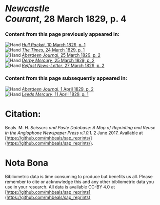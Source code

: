 # *Newcastle Courant*, 28 March 1829, p. 4  
  
### Content from this page previously appeared in:  
![Hand](http://scissorsandpaste.net/wp-content/uploads/2017/06/smallhandpointer.png) [*Hull Packet*, 10 March 1829, p. 1](https://mhbeals.github.io/sap_html/Hull-Packet/Hull-Packet-10-March-1829-p-1)  
![Hand](http://scissorsandpaste.net/wp-content/uploads/2017/06/smallhandpointer.png) [*The Times*, 24 March 1829, p. 1](https://mhbeals.github.io/sap_html/The-Times/The-Times-24-March-1829-p-1)  
![Hand](http://scissorsandpaste.net/wp-content/uploads/2017/06/smallhandpointer.png) [*Aberdeen Journal*, 25 March 1829, p. 2](https://mhbeals.github.io/sap_html/Aberdeen-Journal/Aberdeen-Journal-25-March-1829-p-2)  
![Hand](http://scissorsandpaste.net/wp-content/uploads/2017/06/smallhandpointer.png) [*Derby Mercury*, 25 March 1829, p. 2](https://mhbeals.github.io/sap_html/Derby-Mercury/Derby-Mercury-25-March-1829-p-2)  
![Hand](http://scissorsandpaste.net/wp-content/uploads/2017/06/smallhandpointer.png) [*Belfast News-Letter*, 27 March 1829, p. 2](https://mhbeals.github.io/sap_html/Belfast-News-Letter/Belfast-News-Letter-27-March-1829-p-2)  
  
### Content from this page subsequently appeared in:  
![Hand](http://scissorsandpaste.net/wp-content/uploads/2017/06/smallhandpointer.png) [*Aberdeen Journal*, 1 April 1829, p. 2](https://mhbeals.github.io/sap_html/Aberdeen-Journal/Aberdeen-Journal-1-April-1829-p-2)  
![Hand](http://scissorsandpaste.net/wp-content/uploads/2017/06/smallhandpointer.png) [*Leeds Mercury*, 11 April 1829, p. 1](https://mhbeals.github.io/sap_html/Leeds-Mercury/Leeds-Mercury-11-April-1829-p-1)  


# Citation: 

Beals. M. H. *Scissors and Paste Database: A Map of Reprinting and Reuse in the Anglophone Newspaper Press v.1.0.1.* 2 June 2017. Available at [https://github.com/mhbeals/sap_reprints/](https://github.com/mhbeals/sap_reprints/). 

# Nota Bona

Bibliometric data is time consuming to produce but benefits us all. Please remember to cite or acknowledge this and any other bibliometric data you use in your research. All data is available CC-BY 4.0 at [https://github.com/mhbeals/sap_reprints](https://github.com/mhbeals/sap_reprints)